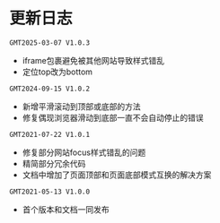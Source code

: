 # 更新日志

`GMT2025-03-07 V1.0.3`

- iframe包裹避免被其他网站导致样式错乱
- 定位top改为bottom

`GMT2024-09-15 V1.0.2`

- 新增平滑滚动到顶部或底部的方法
- 修复偶现浏览器滑动到底部一直不会自动停止的错误

`GMT2021-07-22 V1.0.1`

- 修复部分网站focus样式错乱的问题
- 精简部分冗余代码
- 文档中增加了页面顶部和页面底部模式互换的解决方案

`GMT2021-05-13 V1.0.0`

- 首个版本和文档一同发布